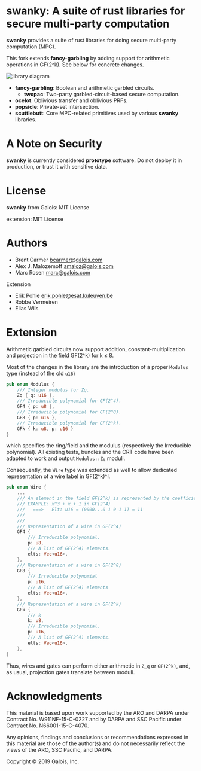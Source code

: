 # **swanky**: A suite of rust libraries for secure multi-party computation

**swanky** provides a suite of rust libraries for doing secure multi-party
computation (MPC).

This fork extends **fancy-garbling** by adding support for arithmetic operations in GF(2^k). See below for concrete changes.

![library diagram](diagram.png)

* **fancy-garbling**: Boolean and arithmetic garbled circuits.
  * **twopac**: Two-party garbled-circuit-based secure computation.
* **ocelot**: Oblivious transfer and oblivious PRFs.
* **popsicle**: Private-set intersection.
* **scuttlebutt**: Core MPC-related primitives used by various **swanky**
  libraries.

# A Note on Security

**swanky** is currently considered **prototype** software. Do not deploy it in
production, or trust it with sensitive data.

# License

**swanky** from Galois: MIT License

extension: MIT License

# Authors

- Brent Carmer <bcarmer@galois.com>
- Alex J. Malozemoff <amaloz@galois.com>
- Marc Rosen <marc@galois.com>

Extension
- Erik Pohle <erik.pohle@esat.kuleuven.be>
- Robbe Vermeiren
- Elias Wils

# Extension
Arithmetic garbled circuits now support addition, constant-multiplication and projection in the field GF(2^k) for k ≤ 8.

Most of the changes in the library are the introduction of a proper `Modulus` type (instead of the old `u16`)
```rust
pub enum Modulus {
    /// Integer modulus for Zq.
    Zq { q: u16 },
    /// Irreducible polynomial for GF(2^4).
    GF4 { p: u8 },
    /// Irreducible polynomial for GF(2^8).
    GF8 { p: u16 },
    /// Irreducible polynomial for GF(2^k).
    GFk { k: u8, p: u16 }
}
```
which specifies the ring/field and the modulus (respectively the Irreducible polynomial).
All existing tests, bundles and the CRT code have been adapted to work and output `Modulus::Zq` moduli.

Consequently, the `Wire` type was extended as well to allow dedicated representation of a wire label in GF(2^k)^l.
```rust
pub enum Wire {
    ...
    /// An element in the field GF(2^k) is represented by the coefficients of the polynomial
    /// EXAMPLE: x^3 + x + 1 in GF(2^4)
    ///   ===>   Elt: u16 = (0000...0 1 0 1 1) = 11
    ///
    ///
    /// Representation of a wire in GF(2^4)
    GF4 {
        /// Irreducible polynomial.
        p: u8,
        /// A list of GF(2^4) elements.
        elts: Vec<u16>,
    },
    /// Representation of a wire in GF(2^8)
    GF8 {
        /// Irreducible polynomial
        p: u16,
        /// A list of GF(2^4) elements
        elts: Vec<u16>,
    },
    /// Representation of a wire in GF(2^k)
    GFk {
        /// k
        k: u8,
        /// Irreducible polynomial.
        p: u16,
        /// A list of GF(2^4) elements.
        elts: Vec<u16>,
    },
}
```

Thus, wires and gates can perform either arithmetic in `Z_q` or `GF(2^k)`, and, as usual, projection gates translate between moduli.

# Acknowledgments

This material is based upon work supported by the ARO and DARPA under Contract
No. W911NF-15-C-0227 and by DARPA and SSC Pacific under Contract No.
N66001-15-C-4070.

Any opinions, findings and conclusions or recommendations expressed in this
material are those of the author(s) and do not necessarily reflect the views of
the ARO, SSC Pacific, and DARPA.

Copyright © 2019 Galois, Inc.
